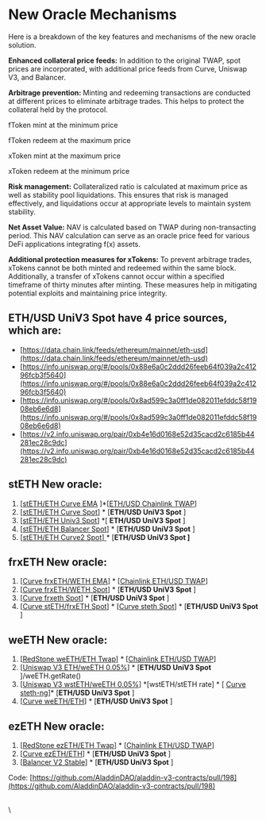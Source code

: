 # New Oracle Mechanisms

Here is a breakdown of the key features and mechanisms of the new oracle solution.

**Enhanced collateral price feeds:** In addition to the original TWAP, spot prices are incorporated, with additional price feeds from Curve, Uniswap V3, and Balancer.

**Arbitrage prevention:** Minting and redeeming transactions are conducted at different prices to eliminate arbitrage trades. This helps to protect the collateral held by the protocol.&#x20;



fToken mint at the minimum price

fToken redeem at the maximum price

xToken mint at the maximum price

xToken redeem at the minimum price



**Risk management:** Collateralized ratio is calculated at maximum price as well as stability pool liquidations. This ensures that risk is managed effectively, and liquidations occur at appropriate levels to maintain system stability.

**Net Asset Value:** NAV is calculated based on TWAP during non-transacting period. This NAV calculation can serve as an oracle price feed for various DeFi applications integrating f(x) assets.

**Additional protection measures for xTokens:** To prevent arbitrage trades, xTokens cannot be both minted and redeemed within the same block. Additionally, a transfer of xTokens cannot occur within a specified timeframe of thirty minutes after minting. These measures help in mitigating potential exploits and maintaining price integrity.



## **ETH/USD UniV3 Spot** have 4 price sources, which are:&#x20;

* [ ](https://data.chain.link/feeds/ethereum/mainnet/eth-usd)[https://data.chain.link/feeds/ethereum/mainnet/eth-usd](https://data.chain.link/feeds/ethereum/mainnet/eth-usd)
* [https://info.uniswap.org/#/pools/0x88e6a0c2ddd26feeb64f039a2c41296fcb3f5640](https://info.uniswap.org/#/pools/0x88e6a0c2ddd26feeb64f039a2c41296fcb3f5640)
* [https://info.uniswap.org/#/pools/0x8ad599c3a0ff1de082011efddc58f1908eb6e6d8](https://info.uniswap.org/#/pools/0x8ad599c3a0ff1de082011efddc58f1908eb6e6d8)
* [https://v2.info.uniswap.org/pair/0xb4e16d0168e52d35cacd2c6185b44281ec28c9dc](https://v2.info.uniswap.org/pair/0xb4e16d0168e52d35cacd2c6185b44281ec28c9dc)

## stETH New oracle:&#x20;

1. \[[stETH/ETH Curve EMA](https://curve.fi/#/ethereum/pools/factory-v2-303/deposit) ]\*\[[ETH/USD Chainlink TWAP](https://data.chain.link/feeds/ethereum/mainnet/eth-usd)]
2. \[[stETH/ETH Curve Spot](https://curve.fi/#/ethereum/pools/factory-v2-303/deposit)] \* \[**ETH/USD UniV3 Spot** ]
3. \[[stETH/ETH Univ3 Spot](https://info.uniswap.org/#/pools/0x109830a1aaad605bbf02a9dfa7b0b92ec2fb7daa)] \*\[ **ETH/USD UniV3 Spot** ]
4. \[[stETH/ETH Balancer Spot](https://app.balancer.fi/#/ethereum/pool/0x93d199263632a4ef4bb438f1feb99e57b4b5f0bd0000000000000000000005c2)] \* \[**ETH/USD UniV3 Spot** ]
5. \[[stETH/ETH Curve2 Spot\] ](https://curve.fi/#/ethereum/pools/steth/deposit)\* \[**ETH/USD UniV3 Spot ]**

## frxETH New oracle:&#x20;

1. \[[Curve frxETH/WETH EMA](https://curve.fi/#/ethereum/pools/factory-crvusd-15)] \* \[[Chainlink ETH/USD TWAP](https://etherscan.io/address/0x5f4eC3Df9cbd43714FE2740f5E3616155c5b8419)]
2. \[[Curve frxETH/WETH Spot](https://curve.fi/#/ethereum/pools/factory-crvusd-15)] \* \[**ETH/USD UniV3 Spot** ]
3. \[[Curve frxeth Spot](https://curve.fi/#/ethereum/pools/frxeth)] \* \[**ETH/USD UniV3 Spot** ]
4. \[[Curve stETH/frxETH Spot](https://curve.fi/#/ethereum/pools/factory-v2-274)] \* \[[Curve steth Spot](https://curve.fi/#/ethereum/pools/steth/deposit)] \* \[**ETH/USD UniV3 Spot** ]

## weETH New oracle:&#x20;

1. \[[RedStone weETH/ETH Twap](https://etherscan.io/address/0x8751F736E94F6CD167e8C5B97E245680FbD9CC36)] \* \[[Chainlink ETH/USD TWAP](https://etherscan.io/address/0x5f4eC3Df9cbd43714FE2740f5E3616155c5b8419)]
2. \[[Uniswap V3 ETH/weETH 0.05%](https://info.uniswap.org/#/pools/0x7a415b19932c0105c82fdb6b720bb01b0cc2cae3)] \* \[**ETH/USD UniV3 Spot** ]/weETH.getRate()
3. \[[Uniswap V3 wstETH/weETH 0.05%](https://info.uniswap.org/#/pools/0xf47f04a8605be181e525d6391233cba1f7474182)] \*\[wstETH/stETH rate] \* \[ [Curve steth-ng](https://curve.fi/#/ethereum/pools/factory-v2-303)]\* \[**ETH/USD UniV3 Spot** ]
4. \[[Curve weETH/ETH](https://curve.fi/#/ethereum/pools/factory-stable-ng-22)] \* \[**ETH/USD UniV3 Spot** ]

## ezETH New oracle:&#x20;

1. \[[RedStone ezETH/ETH Twap](https://etherscan.io/address/0xF4a3e183F59D2599ee3DF213ff78b1B3b1923696)] \* \[[Chainlink ETH/USD TWAP](https://etherscan.io/address/0x5f4eC3Df9cbd43714FE2740f5E3616155c5b8419)]
2. \[[Curve ezETH/ETH](https://curve.fi/#/ethereum/pools/factory-stable-ng-79/deposit)] \* \[**ETH/USD UniV3 Spot** ]
3. \[[Balancer V2 Stable](https://app.balancer.fi/#/ethereum/pool/0x596192bb6e41802428ac943d2f1476c1af25cc0e000000000000000000000659)] \* \[**ETH/USD UniV3 Spot** ]

Code: [https://github.com/AladdinDAO/aladdin-v3-contracts/pull/198](https://github.com/AladdinDAO/aladdin-v3-contracts/pull/198)

\
\
